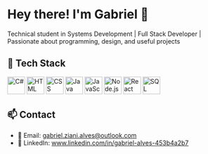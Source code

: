 # Hey there! I'm Gabriel 👋

Technical student in Systems Development | Full Stack Developer | Passionate about programming, design, and useful projects

## 🚀 Tech Stack

<p align="left">
  
  <img src="https://cdn.jsdelivr.net/gh/devicons/devicon/icons/csharp/csharp-original.svg" alt="C#" width="40" height="40"/>


  <img src="https://cdn.jsdelivr.net/gh/devicons/devicon/icons/html5/html5-original.svg" alt="HTML" width="40" height="40"/>

  
  <img src="https://cdn.jsdelivr.net/gh/devicons/devicon/icons/css3/css3-original.svg" alt="CSS" width="40" height="40"/>

  
  <img src="https://cdn.jsdelivr.net/gh/devicons/devicon/icons/java/java-original.svg" alt="Java" width="40" height="40"/>

  
  <img src="https://cdn.jsdelivr.net/gh/devicons/devicon/icons/javascript/javascript-original.svg" alt="JavaScript" width="40" height="40"/>

  
  <img src="https://cdn.jsdelivr.net/gh/devicons/devicon/icons/nodejs/nodejs-original.svg" alt="Node.js" width="40" height="40"/>

  
  <img src="https://cdn.jsdelivr.net/gh/devicons/devicon/icons/react/react-original.svg" alt="React Native" width="40" height="40"/>

  
  <img src="https://cdn.jsdelivr.net/gh/devicons/devicon/icons/mysql/mysql-original.svg" alt="SQL" width="40" height="40"/>
</p>

## 📫 Contact

- 📧 Email: gabriel.ziani.alves@outlook.com  
- 💼 LinkedIn: www.linkedin.com/in/gabriel-alves-453b4a2b7
